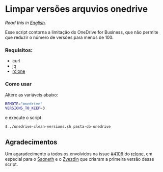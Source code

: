 # Limpar versões arquvios onedrive

*Read this in [English](README.md).*

Esse script contorna a limitação do OneDrive for Business, que não permite que reduzir o número de versões para menos de 100.

### Requisitos:
- curl
- jq
- [rclone](https://rclone.org/)

### Como usar

Altere as variáveis abaixo:
```bash
REMOTE="onedrive"
VERSIONS_TO_KEEP=3
```

e execute o script:
```bash
$ ./onedrive-clean-versions.sh pasta-do-onedrive
```

## Agradecimentos
Um agaradecimento a todos os envolvidos na issue [#4106](https://github.com/rclone/rclone/issues/4106) do [rclone](https://rclone.org/), em especial para o [Saoneth](https://github.com/Saoneth) e o [Zvezdin](https://github.com/Zvezdin) que criaram a primeira versão desse script.
